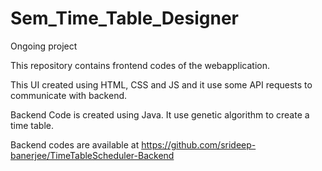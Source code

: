 # Sem_Time_Table_Designer
Ongoing project

This repository contains frontend codes of the webapplication.

This UI created using HTML, CSS and JS and it use some API requests to communicate with backend.

Backend Code is created using Java. It use genetic algorithm to create a time table.

Backend codes are available at https://github.com/srideep-banerjee/TimeTableScheduler-Backend
